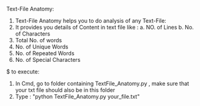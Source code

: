 Text-File Anatomy:
1. Text-File Anatomy helps you to do analysis of any Text-File:
2. It provides you details of Content in text file like :
  a. NO. of Lines
  b. No. of Characters
  3. Total No. of words
  4. No. of Unique Words
  5. No. of Repeated Words
  6. No. of Special Characters

$ to execute:
 1. In Cmd, go to folder containing TextFile_Anatomy.py , make sure that your txt file should also be in this folder
 2. Type : "python TextFile_Anatomy.py  your_file.txt"

